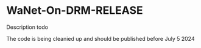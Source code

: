 # WaNet-On-DRM-RELEASE
Description todo

The code is being cleanied up and should be published before July 5 2024
